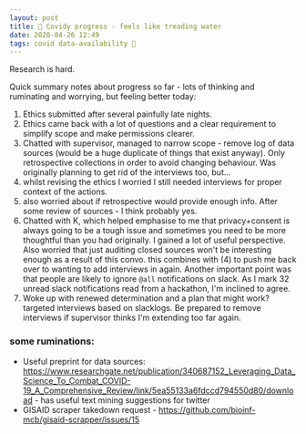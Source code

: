 ```yaml
---
layout: post
title: 🦠 Covidy progress - feels like treading water
date: 2020-04-26 12:49
tags: covid data-availability 🦠
---
```


Research is hard.

Quick summary notes about progress so far - lots of thinking and ruminating and worrying, but feeling better today:

1. Ethics submitted after several painfully late nights.
2.  Ethics came back with a lot of questions and a clear requirement to simplify scope and make permissions clearer.
3. Chatted with supervisor, managed to narrow scope - remove log of data sources (would be a huge duplicate of things that exist anyway). Only retrospective collections in order to avoid changing behaviour. Was originally planning to get rid of the interviews too, but...
4. whilst revising the ethics I worried I still needed interviews for proper context of the actions.
5. also worried about if retrospective would provide enough info. After some review of sources - I think probably yes.
6. Chatted with K, which helped emphasise to me that privacy+consent is always going to be a tough issue and sometimes you need to be more thoughtful than you had originally. I gained a lot of useful perspective. Also worried that just auditing closed sources won't be interesting enough as a result of this convo. this combines with (4) to push me back over to wanting to add interviews in again. Another important point was that people are likely to ignore `@all` notifications on slack. As I mark 32 unread slack notifications read from a hackathon, I'm inclined to agree.
7. Woke up with renewed determination and a plan that might work? targeted interviews based on slacklogs. Be prepared to remove interviews if supervisor thinks I'm extending too far again.

### some ruminations:

- Useful preprint for data sources: https://www.researchgate.net/publication/340687152_Leveraging_Data_Science_To_Combat_COVID-19_A_Comprehensive_Review/link/5ea55133a6fdccd794550d80/download - has useful text mining suggestions for twitter
- GISAID scraper takedown request - https://github.com/bioinf-mcb/gisaid-scrapper/issues/15
